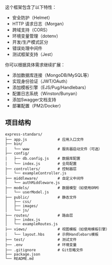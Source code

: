这个框架包含了以下特性：

- 安全防护（Helmet）
- HTTP 请求日志（Morgan）
- 跨域支持（CORS）
- 环境变量管理（dotenv）
- 开发/生产模式区分
- 错误处理中间件
- 测试框架支持（Jest）

你可以根据具体需求继续扩展：

- 添加数据库连接（MongoDB/MySQL等）
- 实现身份验证（JWT/OAuth）
- 添加模板引擎（EJS/Pug/Handlebars）
- 配置日志系统（Winston/Bunyan）
- 添加Swagger文档支持
- 部署配置（PM2/Docker）

## 项目结构

```
express-standars/
├── app.js              # 应用入口文件
├── bin/
│   └── www             # 服务器启动文件（可选）
├── config/
│   ├── db.config.js    # 数据库配置
│   └── index.js        # 全局配置
├── controllers/        # 控制器层
│   └── exampleController.js
├── middleware/         # 自定义中间件
│   └── authMiddleware.js
├── models/             # 数据模型（如使用ORM）
│   └── userModel.js
├── public/             # 静态文件
│   ├── css/
│   ├── images/
│   └── js/
├── routes/             # 路由层
│   ├── index.js
│   └── exampleRoutes.js
├── views/              # 视图模板（如使用模板引擎）
│   └── layout.hbs      # 示例Handlebars模板
├── test/               # 测试文件
├── .env                # 环境变量
├── .gitignore          # Git忽略文件
├── package.json
└── README.md
```
